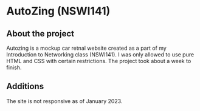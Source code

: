 # AutoZing (NSWI141)

## About the project
Autozing is a mockup car retnal website created as a part of my Introduction to Networking class (NSWI141).
I was only allowed to use pure HTML and CSS with certain restrictions. The project took about a week to finish.

## Additions
The site is not responsive as of January 2023.
